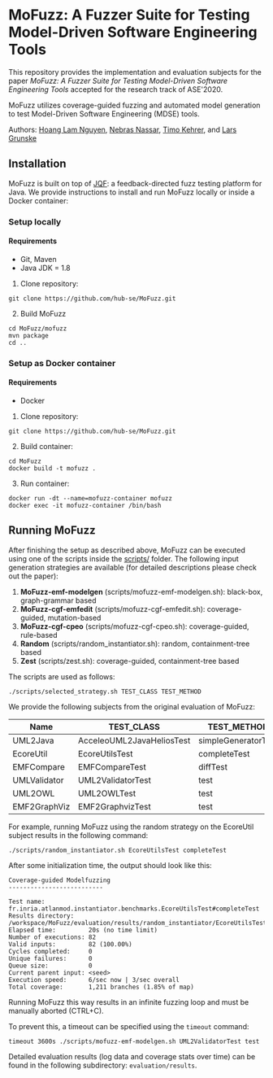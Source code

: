 # MoFuzz: A Fuzzer Suite for Testing Model-Driven Software Engineering Tools

This repository provides the implementation and evaluation subjects for the paper *MoFuzz: A Fuzzer Suite for Testing Model-Driven Software Engineering Tools* accepted for the research track of ASE'2020.

MoFuzz utilizes coverage-guided fuzzing and automated model generation to test Model-Driven Software Engineering (MDSE) tools. 

Authors:
[Hoang Lam Nguyen](https://www.informatik.hu-berlin.de/en/Members/hoang-lam-nguyen), [Nebras Nassar](https://www.uni-marburg.de/fb12/arbeitsgruppen/swt/nebras-nassar), [Timo Kehrer](https://www.informatik.hu-berlin.de/de/forschung/gebiete/mse/mitarb/kehrerti.html), and [Lars Grunske](https://www.informatik.hu-berlin.de/de/Members/lars-grunske)

## Installation

MoFuzz is built on top of [JQF](https://github.com/rohanpadhye/jqf): a feedback-directed fuzz testing platform for Java.
We provide instructions to install and run MoFuzz locally or inside a Docker container:

### Setup locally
#### Requirements
* Git, Maven
* Java JDK = 1.8

1. Clone repository:
```
git clone https://github.com/hub-se/MoFuzz.git
```

2. Build MoFuzz
```
cd MoFuzz/mofuzz
mvn package
cd ..
```

### Setup as Docker container
#### Requirements
* Docker

1. Clone repository:
```
git clone https://github.com/hub-se/MoFuzz.git
```

2. Build container:
```
cd MoFuzz
docker build -t mofuzz .
```

3. Run container:
```
docker run -dt --name=mofuzz-container mofuzz
docker exec -it mofuzz-container /bin/bash
```

## Running MoFuzz
After finishing the setup as described above, MoFuzz can be executed using one of the scripts inside the [scripts/](https://github.com/hub-se/MoFuzz/tree/master/scripts) folder. The following input generation strategies are available (for detailed descriptions please check out the paper):

1. **MoFuzz-emf-modelgen** (scripts/mofuzz-emf-modelgen.sh): black-box, graph-grammar based
2. **MoFuzz-cgf-emfedit** (scripts/mofuzz-cgf-emfedit.sh): coverage-guided, mutation-based
3. **MoFuzz-cgf-cpeo** (scripts/mofuzz-cgf-cpeo.sh): coverage-guided, rule-based
4. **Random** (scripts/random_instantiator.sh): random, containment-tree based
5. **Zest** (scripts/zest.sh): coverage-guided, containment-tree based

The scripts are used as follows:
```
./scripts/selected_strategy.sh TEST_CLASS TEST_METHOD
```

We provide the following subjects from the original evaluation of MoFuzz:

| Name         | TEST_CLASS                | TEST_METHOD         |
|--------------|---------------------------|---------------------|
| UML2Java     | AcceleoUML2JavaHeliosTest | simpleGeneratorTest |
| EcoreUtil    | EcoreUtilsTest            | completeTest        |
| EMFCompare   | EMFCompareTest            | diffTest            |
| UMLValidator | UML2ValidatorTest         | test                |
| UML2OWL      | UML2OWLTest               | test                |
| EMF2GraphViz | EMF2GraphvizTest          | test                |

For example, running MoFuzz using the random strategy on the EcoreUtil subject results in the following command:
```
./scripts/random_instantiator.sh EcoreUtilsTest completeTest
```

After some initialization time, the output should look like this:
```
Coverage-guided Modelfuzzing
--------------------------

Test name:            fr.inria.atlanmod.instantiator.benchmarks.EcoreUtilsTest#completeTest
Results directory:    /workspace/MoFuzz/evaluation/results/random_instantiator/EcoreUtilsTest_completeTest
Elapsed time:         20s (no time limit)
Number of executions: 82
Valid inputs:         82 (100.00%)
Cycles completed:     0
Unique failures:      0
Queue size:           0
Current parent input: <seed>
Execution speed:      6/sec now | 3/sec overall
Total coverage:       1,211 branches (1.85% of map)
```
Running MoFuzz this way results in an infinite fuzzing loop and must be manually aborted (CTRL+C).

To prevent this, a timeout can be specified using the ```timeout``` command:
```
timeout 3600s ./scripts/mofuzz-emf-modelgen.sh UML2ValidatorTest test
```

Detailed evaluation results (log data and coverage stats over time) can be found in the following subdirectory: ```evaluation/results```.
